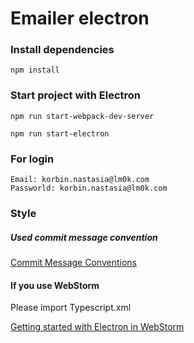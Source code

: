 # Emailer electron 

### Install dependencies
```
npm install
```

### Start project with Electron
```
npm run start-webpack-dev-server
```
```
npm run start-electron
```
### For login
```
Email: korbin.nastasia@lm0k.com
Passworld: korbin.nastasia@lm0k.com
```

### Style
##### Used commit message convention
[Commit Message Conventions](https://gist.github.com/stephenparish/9941e89d80e2bc58a153)

#### If you use WebStorm

Please import Typescript.xml

[Getting started with Electron in WebStorm](https://blog.jetbrains.com/webstorm/2016/05/getting-started-with-electron-in-webstorm/)